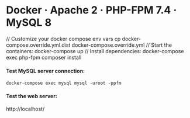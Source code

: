 # Docker · Apache 2 · PHP-FPM 7.4 · MySQL 8

// Customize your docker compose env vars
cp docker-compose.override.yml.dist docker-compose.override.yml
// Start the containers:  docker-compose up
// Install dependencies:  docker-compose exec php-fpm composer install

#### Test MySQL server connection:  
```docker-compose exec mysql mysql -uroot -ppfm```

#### Test the web server:
http://localhost/

